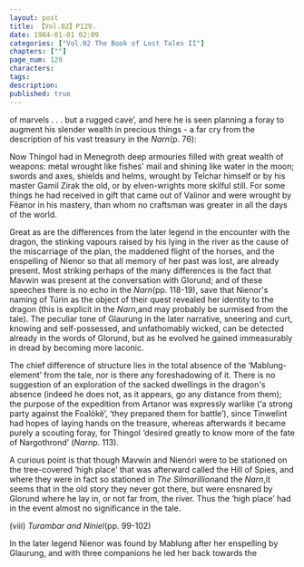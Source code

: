 ```yaml
---
layout: post
title: 【Vol.02】P129.
date: 1984-01-01 02:09
categories: ["Vol.02 The Book of Lost Tales II"]
chapters: [""]
page_num: 129
characters: 
tags: 
description: 
published: true
---
```


<p style="text-indent: 0;">
of marvels . . . but a rugged cave’, and here he is seen planning a foray to augment his slender wealth in precious things - a far cry from the description of his vast treasury in the <I>Narn</I>(p. 76):
</p>

Now Thingol had in Menegroth deep armouries filled with great wealth of weapons: metal wrought like fishes' mail and shining like water in the moon; swords and axes, shields and helms, wrought by Telchar himself or by his master Gamil Zirak the old, or by elven-wrights more skilful still. For some things he had received in gift that came out of Valinor and were wrought by Fëanor in his mastery, than whom no craftsman was greater in all the days of the world.

Great as are the differences from the later legend in the encounter with the dragon, the stinking vapours raised by his lying in the river as the cause of the miscarriage of the plan, the maddened flight of the horses, and the enspelling of Nienor so that all memory of her past was lost, are already present. Most striking perhaps of the many differences is the fact that Mavwin was present at the conversation with Glorund; and of these speeches there is no echo in the <I>Narn</I>(pp. 118-19), save that Nienor's naming of Túrin as the object of their quest revealed her identity to the dragon (this is explicit in the <I>Narn</I>,and may probably be surmised from the tale). The peculiar tone of Glaurung in the later narrative, sneering and curt, knowing and self-possessed, and unfathomably wicked, can be detected already in the words of Glorund, but as he evolved he gained immeasurably in dread by becoming more laconic.

The chief difference of structure lies in the total absence of the ‘Mablung-element’ from the tale, nor is there any foreshadowing of it. There is no suggestion of an exploration of the sacked dwellings in the dragon's absence (indeed he does not, as it appears, go any distance from them); the purpose of the expedition from Artanor was expressly warlike (‘a strong party against the Foalókë’, ‘they prepared them for battle’), since Tinwelint had hopes of laying hands on the treasure, whereas afterwards it became purely a scouting foray, for Thingol ‘desired greatly to know more of the fate of Nargothrond’ (<I>Narn</I>p. 113).

A curious point is that though Mavwin and Nienóri were to be stationed on the tree-covered ‘high place’ that was afterward called the Hill of Spies, and where they were in fact so stationed in <I>The Silmarillion</I>and the <I>Narn</I>,it seems that in the old story they never got there, but were ensnared by Glorund where he lay in, or not far from, the river. Thus the ‘high place’ had in the event almost no significance in the tale.

(viii)     <I>Turambar and Níniel</I>(pp. 99-102)

In the later legend Nienor was found by Mablung after her enspelling by<BR>Glaurung, and with three companions he led her back towards the

